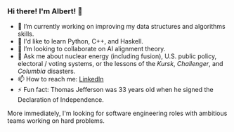 ### Hi there! I'm Albert! 👋

<!--
**albert-szabo/albert-szabo** is a ✨ _special_ ✨ repository because its `README.md` (this file) appears on your GitHub profile.

Here are some ideas to get you started:

- 🔭 I’m currently working on ...
- 🌱 I’m currently learning ...
- 👯 I’m looking to collaborate on ...
- 🤔 I’m looking for help with ...
- 💬 Ask me about ...
- 📫 How to reach me: ...
- 😄 Pronouns: ...
- ⚡ Fun fact: ...
-->

- 🔭 I’m currently working on improving my data structures and algorithms skills.
- 🌱 I'd like to learn Python, C++, and Haskell.
- 👯 I’m looking to collaborate on AI alignment theory.
- 💬 Ask me about nuclear energy (including fusion), U.S. public policy, electoral / voting systems, or the lessons of the *Kursk*, *Challenger*, and *Columbia* disasters.
- 📫 How to reach me: [LinkedIn](https://www.linkedin.com/in/albert-szabo)
- ⚡ Fun fact: Thomas Jefferson was 33 years old when he signed the Declaration of Independence.

More immediately, I'm looking for software engineering roles with ambitious teams working on hard problems.

